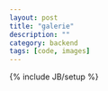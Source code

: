 ```yaml
---
layout: post
title: "galerie"
description: ""
category: backend
tags: [code, images]
---
```

{% include JB/setup %}
